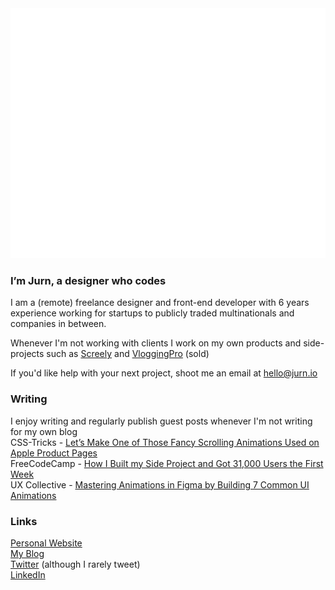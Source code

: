 <div align="center">
	<img src="./banner.svg" width="800" height="400">
</div>

### I’m Jurn, a designer who codes
I am a (remote) freelance designer and front-end developer with 6 years experience working for startups to publicly traded multinationals and companies in between.

Whenever I'm not working with clients I work on my own products and side-projects such as [Screely](https://screely.com) and [VloggingPro](https://vloggingpro.com) (sold)

If you'd like help with your next project, shoot me an email at hello@jurn.io

### Writing
I enjoy writing and regularly publish guest posts whenever I'm not writing for my own blog  
CSS-Tricks - [Let’s Make One of Those Fancy Scrolling Animations Used on Apple Product Pages](https://css-tricks.com/lets-make-one-of-those-fancy-scrolling-animations-used-on-apple-product-pages/)  
FreeCodeCamp - [How I Built my Side Project and Got 31,000 Users the First Week](https://www.freecodecamp.org/news/how-i-built-my-side-project-and-got-31-000-users-the-first-week-d9053bae5302/)   
UX Collective - [Mastering Animations in Figma by Building 7 Common UI Animations](https://uxdesign.cc/mastering-animations-in-figma-with-7-simple-demos-204106bff310) 


### Links
[Personal Website](https://www.jurn.io/)  
[My Blog](https://blog.jurn.io/)  
[Twitter](https://twitter.com/jurn_w) (although I rarely tweet)  
[LinkedIn](https://www.linkedin.com/in/jurnvanwissen/)  
